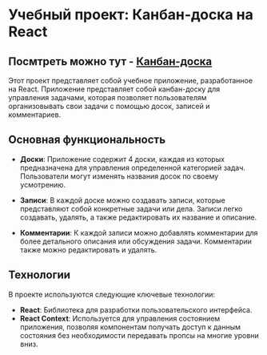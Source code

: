 # Учебный проект: Канбан-доска на React

## Посмтреть можно тут - <a href='https://orlov-dmitri.github.io/kanban-todo/' target='_blank'>Канбан-доска</a>

Этот проект представляет собой учебное приложение, разработанное на React. Приложение представляет собой канбан-доску для управления задачами, которая позволяет пользователям организовывать свои задачи с помощью досок, записей и комментариев.

## Основная функциональность

- **Доски**: Приложение содержит 4 доски, каждая из которых предназначена для управления определенной категорией задач. Пользователи могут изменять названия досок по своему усмотрению.

- **Записи**: В каждой доске можно создавать записи, которые представляют собой конкретные задачи или дела. Записи легко создавать, удалять, а также редактировать их название и описание.

- **Комментарии**: К каждой записи можно добавлять комментарии для более детального описания или обсуждения задачи. Комментарии также можно редактировать и удалять.

## Технологии

В проекте используются следующие ключевые технологии:

- **React**: Библиотека для разработки пользовательского интерфейса.
- **React Context**: Используется для управления состоянием приложения, позволяя компонентам получать доступ к данным состояния без необходимости передавать пропсы на многие уровни вниз.


